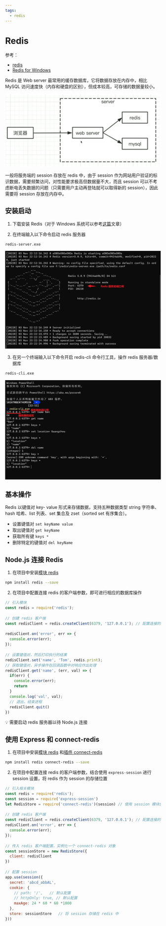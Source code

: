 ```yaml
---
tags:
  - redis
---
```


# Redis
参考：
* [redis](https://redis.io/)
* [Redis for Windows](https://github.com/tporadowski/redis)

Redis 是 Web server 最常用的缓存数据库，它将数据存放在内存中，相比 MySQL 访问速度快（内存和硬盘的区别），但成本较高，可存储的数据量较小。

![存储方案](./_v_images/20201103163206342_12959.png)

一般将服务端的 session 存放在 redis 中，由于 session 作为网站用户验证的标识数据，需要频繁访问，对性能要求极高但数据量不大，而且 session 可以不考虑断电丢失数据的问题（只需要用户主动再登陆就可以取得新的 session），因此需要将 session 存放在内存中。

## 安装启动
1. 下载安装 Redis（对于 Windows 系统可以参考[这篇](https://www.runoob.com/redis/redis-install.html)文章）

2. 在终端输入以下命令启动 redis 服务器

```bash
redis-server.exe
```

![redis-serve](./_v_images/20201103235853115_28105.png)

3. 在另一个终端输入以下命令开启 redis-cli 命令行工具，操作 redis 服务器/数据库

```bash
redis-cli.exe
```
![redis-cli](./_v_images/20201104000430259_7177.png)
## 基本操作
Redis 以键值对 key- value 形式来存储数据，支持五种数据类型 string 字符串、hash 哈希、list 列表、set 集合及 zset（sorted set 有序集合）。

* 设置键值对 `set keyName value`
* 取出键值对 `get keyName`
* 获取所有键 `keys *`
* 删除特定的键值对 `del keyName`

## Node.js 连接 Redis
1. 在项目中安装[模块 redis](https://www.npmjs.com/package/redis)

```bash
npm install redis --save
```

2. 在项目中配置连接 redis 的客户端参数，即可进行相应的数据库操作

```js
// 引入模块
const redis = require('redis');

// 创建 redis 客户端
const redisClient = redis.createClient(6379, '127.0.0.1'); // 配置连接的服务器的端口和域名

redisClient.on('error', err => {
  console.error(err);
});

// 设置键值对，然后打印执行的结果
redisClient.set('name', 'Tom', redis.print);
// 获取键值对，异步操作在回调函数中对响应作出处理
redisClient.get('name', (err, val) => {
  if(err) {
    console.error(err);
    return
  }
  console.log('val', val);
  // 退出，结束进程
  redisClient.quit()
})
```

:bulb: 需要启动 redis 服务器以待 Node.js 连接

## 使用 Express 和 connect-redis
1. 在项目中安装[模块 redis](https://www.npmjs.com/package/redis) 和[插件 connect-redis](https://www.npmjs.com/package/connect-redis)

```bash
npm install redis connect-redis --save
```

2. 在项目中配置连接 redis 的客户端参数，结合使用 `express-session` 进行 session 设置，将 redis 作为 session 的存储位置

```js
// 引入相关模块
const redis = require('redis');
const session = require('express-session')
let RedisStore = require('connect-redis')(session) // 使用 session 模块创建 connect-redis 构造函数

// 创建 redis 客户端
const redisClient = redis.createClient(6379, '127.0.0.1'); // 配置连接的服务器的端口和域名
redisClient.on('error', err => {
  console.error(err);
});

// 传入 redis 客户端配置，实例化一个 connect-redis 对象
const sessionStore = new RedisStore({
  client: redisClient
})

// 配置 session
app.use(session({
  secret: 'abcd_abbAL',
  cookie: {
    // path: '/',   // 默认配置
    // httpOnly: true, // 默认配置
    maxAge: 24 * 60 * 60 *1000
  },
  store: sessionStore   // 将 session 存储在 redis 中
}))
```